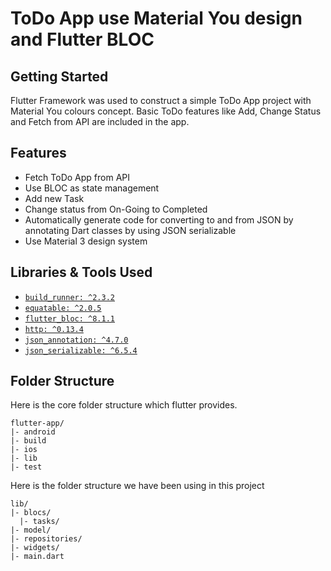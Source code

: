# ToDo App use Material You design and Flutter BLOC

## Getting Started

Flutter Framework was used to construct a simple ToDo App project with Material You colours concept.
Basic ToDo features like Add, Change Status and Fetch from API are included in the app.

## Features
- Fetch ToDo App from API
- Use BLOC as state management
- Add new Task
- Change status from On-Going to Completed
- Automatically generate code for converting to and from JSON by annotating Dart classes by using JSON serializable 
- Use Material 3 design system

## Libraries & Tools Used
- [`build_runner: ^2.3.2`](https://pub.dev/packages/build_runner)
- [`equatable: ^2.0.5`](https://pub.dev/packages/equatable)
- [`flutter_bloc: ^8.1.1`](https://pub.dev/packages/flutter_bloc)
- [`http: ^0.13.4`](https://pub.dev/packages/http)
- [`json_annotation: ^4.7.0`](https://pub.dev/packages/json_annotation)
- [`json_serializable: ^6.5.4`](https://pub.dev/packages/json_serializable)

## Folder Structure
Here is the core folder structure which flutter provides.

```
flutter-app/
|- android
|- build
|- ios
|- lib
|- test
```

Here is the folder structure we have been using in this project

```
lib/
|- blocs/
  |- tasks/
|- model/
|- repositories/
|- widgets/
|- main.dart
```
